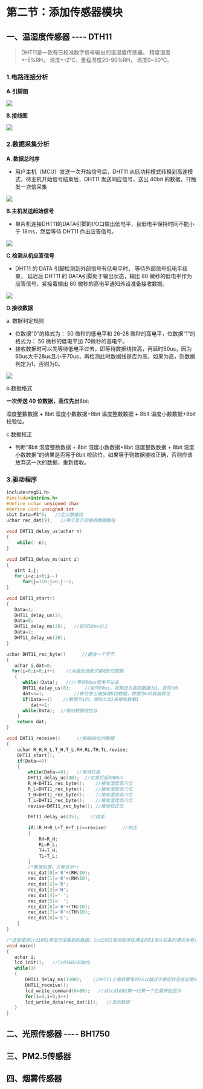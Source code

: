 # 第二节：添加传感器模块



## 一、温湿度传感器 ---- DTH11

> DHT11是一款有已校准数字信号输出的温湿度传感器。 精度湿度+-5%RH， 温度+-2℃，量程湿度20-90%RH， 温度0~50℃。

### 1.电路连接分析

**A.引脚图**

![](http://img.blog.csdn.net/20151223204131422)

**B.接线图**

![](http://img.blog.csdn.net/20151223204411734)



### 2.数据采集分析

**A.  数据总时序**

- 用户主机（MCU）发送一次开始信号后，DHT11 从低功耗模式转换到高速模式，待主机开始信号结束后，DHT11 发送响应信号，送出 40bit 的数据，幵触发一次信采集

![](http://img.blog.csdn.net/20151223220803723)

**B.主机发送起始信号**

- 单片机连接DHT11的DATA引脚的I/O口输出低电平，且低电平保持时间不能小于 18ms，然后等待 DHT11 作出应答信号。

![](http://img.blog.csdn.net/20151223221022332)

**C.检测从机应答信号**

- DHT11 的 DATA 引脚检测到外部信号有低电平时， 等待外部信号低电平结束， 延迟后 DHT11 的 DATA引脚处于输出状态，输出 80 微秒的低电平作为应答信号，紧接着输出 80 微秒的高电平通知外设准备接收数据。

![](http://img.blog.csdn.net/20151223221324552)

**D.接收数据**

a. 数据判定规则 

- 位数据“0”的格式为： 50 微秒的低电平和 26-28 微秒的高电平，位数据“1”的格式为： 50 微秒的低电平加 70微秒的高电平。
- 接收数据时可以先等待低电平过去，即等待数据线拉高，再延时60us，因为60us大于28us且小于70us，再检测此时数据线是否为高，如果为高，则数据判定为1，否则为0。

![](http://img.blog.csdn.net/20151223221942474)



b.数据格式

**一次传送 40 位数据，高位先出**8bit 



湿度整数数据 + 8bit 湿度小数数据+8bit 温度整数数据 + 8bit 温度小数数据+8bit 校验位。



c.数据校正

- 判断“8bit 湿度整数数据 + 8bit 湿度小数数据+8bit 温度整数数据 + 8bit 温度小数数据”的结果是否等于8bit 校验位。如果等于则数据接收正确，否则应该放弃这一次的数据，重新接收。



### 3.驱动程序

```c
include<reg51.h>
#include<intrins.h>
#define uchar unsigned char
#define uint unsigned int
sbit Data=P3^6;   //定义数据线
uchar rec_dat[9];   //用于显示的接收数据数组

void DHT11_delay_us(uchar n)
{
    while(--n);
}

void DHT11_delay_ms(uint z)
{
   uint i,j;
   for(i=z;i>0;i--)
      for(j=110;j>0;j--);
}

void DHT11_start()
{
   Data=1;
   DHT11_delay_us(2);
   Data=0;
   DHT11_delay_ms(20);   //延时18ms以上
   Data=1;
   DHT11_delay_us(30);
}

uchar DHT11_rec_byte()      //接收一个字节
{
   uchar i,dat=0;
  for(i=0;i<8;i++)    //从高到低依次接收8位数据
   {          
      while(!Data);   ////等待50us低电平过去
      DHT11_delay_us(8);     //延时60us，如果还为高则数据为1，否则为0 
      dat<<=1;           //移位使正确接收8位数据，数据为0时直接移位
      if(Data==1)    //数据为1时，使dat加1来接收数据1
         dat+=1;
      while(Data);  //等待数据线拉低    
    }  
    return dat;
}

void DHT11_receive()      //接收40位的数据
{
    uchar R_H,R_L,T_H,T_L,RH,RL,TH,TL,revise; 
    DHT11_start();
    if(Data==0)
    {
        while(Data==0);   //等待拉高     
        DHT11_delay_us(40);  //拉高后延时80us
        R_H=DHT11_rec_byte();    //接收湿度高八位  
        R_L=DHT11_rec_byte();    //接收湿度低八位  
        T_H=DHT11_rec_byte();    //接收温度高八位  
        T_L=DHT11_rec_byte();    //接收温度低八位
        revise=DHT11_rec_byte(); //接收校正位

        DHT11_delay_us(25);    //结束

        if((R_H+R_L+T_H+T_L)==revise)      //校正
        {
            RH=R_H;
            RL=R_L;
            TH=T_H;
            TL=T_L;
        } 
        /*数据处理，方便显示*/
        rec_dat[0]='0'+(RH/10);
        rec_dat[1]='0'+(RH%10);
        rec_dat[2]='R';
        rec_dat[3]='H';
        rec_dat[4]=' ';
        rec_dat[5]=' ';
        rec_dat[6]='0'+(TH/10);
        rec_dat[7]='0'+(TH%10);
        rec_dat[8]='C';
    }
}

/*这里使用lcd1602来显示采集到的数据，lcd1602驱动程序在博主的51单片机系列博文中有详细讲解*/
void main()
{
   uchar i;   
   lcd_init();   //lcd1602初始化
   while(1)
   {   
       DHT11_delay_ms(1500);    //DHT11上电后要等待1S以越过不稳定状态在此期间不能发送任何指令
       DHT11_receive();
       lcd_write_command(0x80);   //从lcd1602第一行第一个位置开始显示
       for(i=0;i<9;i++)
       lcd_write_data(rec_dat[i]);   //显示数据                      
   }
}

```



## 二、光照传感器 ---- BH1750





## 三、PM2.5传感器 





## 四、烟雾传感器 







## 



## 

